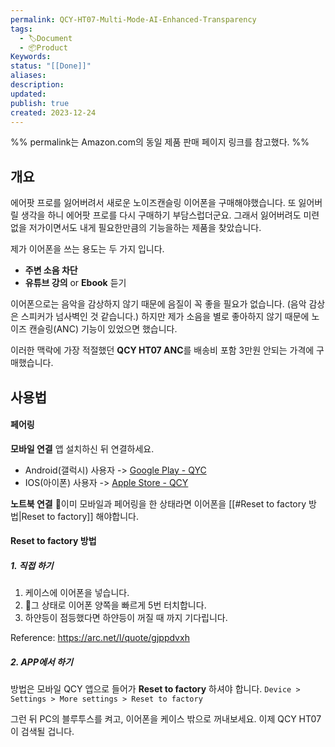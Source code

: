 ```yaml
---
permalink: QCY-HT07-Multi-Mode-AI-Enhanced-Transparency
tags:
  - 🏷️Document
  - 📦Product
Keywords: 
status: "[[Done]]"
aliases: 
description: 
updated: 
publish: true
created: 2023-12-24
---
```


%%
permalink는 Amazon.com의 동일 제품 판매 페이지 링크를 참고했다. 
%%

## 개요
에어팟 프로를 잃어버려서 새로운 노이즈캔슬링 이어폰을 구매해야했습니다. 또 잃어버릴 생각을 하니 에어팟 프로를 다시 구매하기 부담스럽더군요. 그래서 잃어버려도 미련 없을 저가이면서도 내게 필요한만큼의 기능을하는 제품을 찾았습니다. 

제가 이어폰을 쓰는 용도는 두 가지 입니다. 
- **주변 소음 차단**
- **유튜브 강의** or **Ebook** 듣기

이어폰으로는 음악을 감상하지 않기 때문에 음질이 꼭 좋을 필요가 없습니다. (음악 감상은 스피커가 넘사벽인 것 같습니다.)
하지만 제가 소음을 별로 좋아하지 않기 때문에 노이즈 캔슬링(ANC) 기능이 있었으면 했습니다. 

이러한 맥락에 가장 적절했던 **QCY HT07 ANC**를 배송비 포함 3만원 안되는 가격에 구매했습니다. 

## 사용법

#### 페어링
**모바일 연결**
앱 설치하신 뒤 연결하세요. 
- Android(갤럭시) 사용자 -> [Google Play - QYC](https://play.google.com/store/apps/details?id=com.qcymall.googleearphonesetup&hl=ko&gl=US)
- IOS(아이폰) 사용자 -> [Apple Store - QCY](https://apps.apple.com/kr/app/qcy/id1506118956)

**노트북 연결**
이미 모바일과 페어링을 한 상태라면 이어폰을 [[#Reset to factory 방법|Reset to factory]] 해야합니다. 



#### Reset to factory 방법
##### 1. 직접 하기
1. 케이스에 이어폰을 넣습니다. 
2. 그 상태로 이어폰 양쪽을 빠르게 5번 터치합니다. 
3. 하얀등이 점등했다면 하얀등이 꺼질 때 까지 기다립니다. 

Reference: https://arc.net/l/quote/gjppdvxh

##### 2. APP에서 하기
방법은 모바일 QCY 앱으로 들어가 **Reset to factory** 하셔야 합니다. 
`Device > Settings > More settings > Reset to factory`

그런 뒤 PC의 블루투스를 켜고, 이어폰을 케이스 밖으로 꺼내보세요. 이제 QCY HT07이 검색될 겁니다. 

